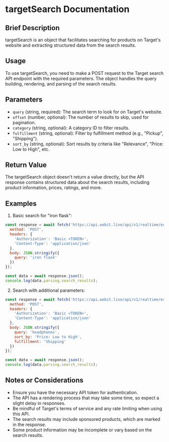 # targetSearch Documentation

## Brief Description
targetSearch is an object that facilitates searching for products on Target's website and extracting structured data from the search results.

## Usage
To use targetSearch, you need to make a POST request to the Target search API endpoint with the required parameters. The object handles the query building, rendering, and parsing of the search results.

## Parameters
- `query` (string, required): The search term to look for on Target's website.
- `offset` (number, optional): The number of results to skip, used for pagination.
- `category` (string, optional): A category ID to filter results.
- `fulfillment` (string, optional): Filter by fulfillment method (e.g., "Pickup", "Shipping").
- `sort_by` (string, optional): Sort results by criteria like "Relevance", "Price: Low to High", etc.

## Return Value
The targetSearch object doesn't return a value directly, but the API response contains structured data about the search results, including product information, prices, ratings, and more.

## Examples

1. Basic search for "iron flask":

```javascript
const response = await fetch('https://api.webit.live/api/v1/realtime/ecommerce/target/search', {
  method: 'POST',
  headers: {
    'Authorization': 'Basic <TOKEN>',
    'Content-Type': 'application/json'
  },
  body: JSON.stringify({
    query: 'iron flask'
  })
});

const data = await response.json();
console.log(data.parsing.search_results);
```

2. Search with additional parameters:

```javascript
const response = await fetch('https://api.webit.live/api/v1/realtime/ecommerce/target/search', {
  method: 'POST',
  headers: {
    'Authorization': 'Basic <TOKEN>',
    'Content-Type': 'application/json'
  },
  body: JSON.stringify({
    query: 'headphones',
    sort_by: 'Price: Low to High',
    fulfillment: 'Shipping'
  })
});

const data = await response.json();
console.log(data.parsing.search_results);
```

## Notes or Considerations
- Ensure you have the necessary API token for authentication.
- The API has a rendering process that may take some time, so expect a slight delay in responses.
- Be mindful of Target's terms of service and any rate limiting when using this API.
- The search results may include sponsored products, which are marked in the response.
- Some product information may be incomplete or vary based on the search results.